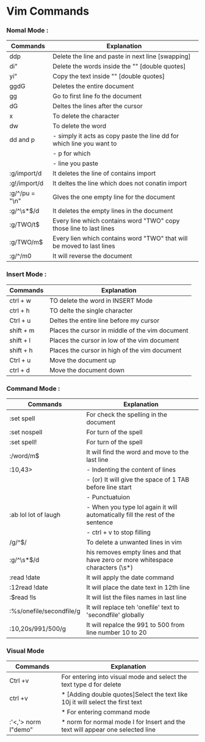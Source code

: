 # Vim Commands

### Nomal Mode :

| Commands  | Explanation                                                                     |
|-----------|---------------------------------------------------------------------|
| ddp |  Delete the line and paste in next line [swapping]         
| di" |  Delete the words inside the "" [double quotes]
| yi" |  Copy the text inside "" [double quotes]
| ggdG |  Deletes the entire document
| gg | Go to first line fo the document
| dG | Deltes the lines after the cursor
| x  | To delete the character
| dw | To delete the word
| dd and p |  - simply it acts as copy paste the line dd for which line you want to |
|          | - p for which |
|	   | - line you paste|
|:g/import/d | It deletes the line of contains import |
|:g!/import/d | It deltes the line which does not conatin import |
|:g/^/pu = \"\n\" | GIves the one empty line for the document|
| :g/^\s*$/d |  It deletes the empty lines in the document |
| :g/TWO/t$ | Every line which contains word "TWO" copy those line to last lines |
| :g/TWO/m$ | Every lien which contains word "TWO" that will be moved to last lines |
| :g/^/m0 | It will reverse the document |



### Insert Mode :
| Commands  |   Explanation                                                     |
|-----------|---------------------------------------------------------------------|				
| ctrl + w |  TO delete the word in INSERT Mode |
| ctrl + h | TO delte the single character |
| Ctrl + u |  Deltes the entire line before my cursor |
| shift + m |   Places the cursor in middle of the vim document |
| shift + l |  Places the cursor in low of the vim document |
|shift + h  |  Places the cursor in high of the vim document |
| Ctrl + u |  Move the document up |
| ctrl + d |  Move the document down |

### Command Mode : 
|Commands  |   Explanation                                                     |
|-----------|---------------------------------------------------------------------|	
| :set spell   | For check the spelling in the document |
| :set nospell | For turn of the spell |
| :set spell!  | For turn of the spell |
| :/word/m$	   | It will find the word and move to the last line |
|:10,43>	   | - Indenting the content of lines |
|		   | - (or) It will give the space of 1 TAB before line start |
|		   | - Punctuatuion |
|:ab lol lot of laugh | - When you type lol again it will automatically fill the rest of the sentence |
|		      | - ctrl + v to stop filling |
| /g/^$/       | To delete a unwanted lines in vim |
| :g/^\s*$/d   | his removes empty lines and that have zero or more whitespace characters (\s*) |
|:read !date | It will apply the date command |It will place the date text in 12th line |
| :12read !date | It will place the date text in 12th line |
| :$read !ls    | It will list the files names in last line |
| :%s/onefile/secondfile/g | It will replace teh 'onefile' text to 'secondfile' globally |
| :10,20s/991/500/g | It will repalce the 991 to 500 from line number 10 to 20 |


### Visual Mode
|Commands  |   Explanation                                                     |
|-----------|---------------------------------------------------------------------|	
|Ctrl +v  | For entering into visual mode and select the text type d for delete |
|ctrl +v  | * [Adding double quotes]Select the text like 10j it will select the first text|
|		  | * For entering command mode|
|:'<,'>  norm I"demo" | * norm for normal mode I for Insert and the text will appear one selected line|

